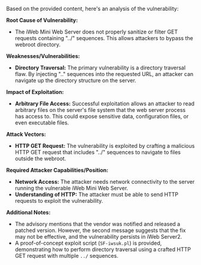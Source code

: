 Based on the provided content, here's an analysis of the vulnerability:

**Root Cause of Vulnerability:**

- The iWeb Mini Web Server does not properly sanitize or filter GET requests containing "../" sequences. This allows attackers to bypass the webroot directory.

**Weaknesses/Vulnerabilities:**

- **Directory Traversal:** The primary vulnerability is a directory traversal flaw. By injecting ".." sequences into the requested URL, an attacker can navigate up the directory structure on the server.

**Impact of Exploitation:**

- **Arbitrary File Access:** Successful exploitation allows an attacker to read arbitrary files on the server's file system that the web server process has access to. This could expose sensitive data, configuration files, or even executable files.

**Attack Vectors:**

- **HTTP GET Request:** The vulnerability is exploited by crafting a malicious HTTP GET request that includes "../" sequences to navigate to files outside the webroot.

**Required Attacker Capabilities/Position:**

- **Network Access:** The attacker needs network connectivity to the server running the vulnerable iWeb Mini Web Server.
- **Understanding of HTTP:** The attacker must be able to send HTTP requests to exploit the vulnerability.

**Additional Notes:**

- The advisory mentions that the vendor was notified and released a patched version. However, the second message suggests that the fix may not be effective, and the vulnerability persists in iWeb Server2.
- A proof-of-concept exploit script (`SF-iwsuk.pl`) is provided, demonstrating how to perform directory traversal using a crafted HTTP GET request with multiple `../` sequences.